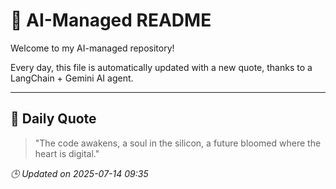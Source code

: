 # 🧠 AI-Managed README

Welcome to my AI-managed repository!

Every day, this file is automatically updated with a new quote, thanks to a LangChain + Gemini AI agent.

---

## 📅 Daily Quote

> "The code awakens, a soul in the silicon,
a future bloomed where the heart is digital."

*🕒 Updated on 2025-07-14 09:35*